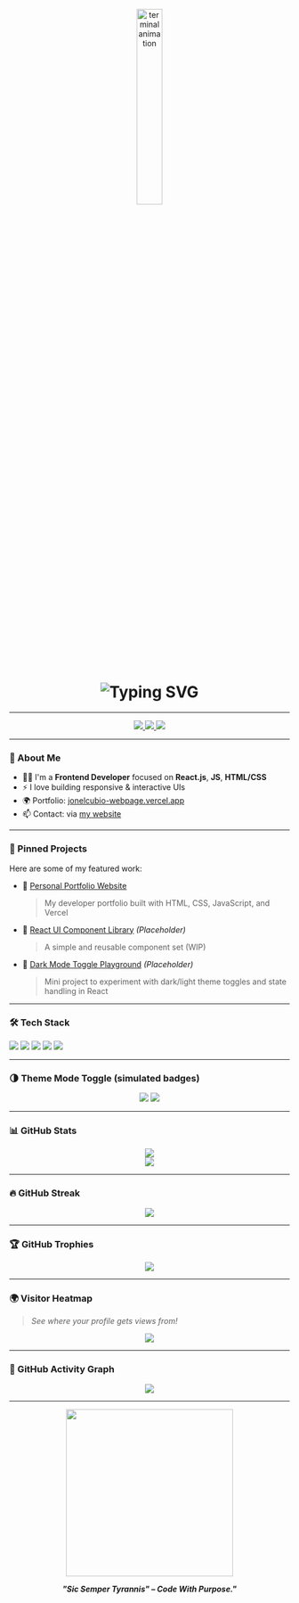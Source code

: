 <!-- Terminal-style Animated Banner -->
<p align="center">
  <img src="https://media.giphy.com/media/qgQUggAC3Pfv687qPC/giphy.gif" width="30%" alt="terminal animation" />
</p>

<h1 align="center">
  <img src="https://readme-typing-svg.demolab.com?font=Fira+Code&weight=700&size=28&pause=1000&color=00FF00&center=true&vCenter=true&width=600&lines=%24+Hi%2C+I'm+Jonel+Cubio;Frontend+Developer;React.js+%7C+JavaScript+%7C+UI+Engineer;Clean+Code+%7C+Dark+Mode+Lover+%7C+Always+Learning" alt="Typing SVG" />
</h1>

---

<p align="center">
  <!-- GitHub Badges -->
  <a href="https://github.com/jonelcubio?tab=followers">
    <img src="https://img.shields.io/github/followers/jonelcubio?label=Followers&style=social" />
  </a>
  <a href="https://github.com/jonelcubio">
    <img src="https://img.shields.io/github/stars/jonelcubio?label=Stars&style=social" />
  </a>
  <a href="https://komarev.com/ghpvc/?username=jonelcubio&color=blueviolet" alt="Profile views">
    <img src="https://komarev.com/ghpvc/?username=jonelcubio&label=Profile+Views&color=blueviolet&style=flat" />
  </a>
</p>

---

### 🧠 About Me

- 🧑‍💻 I'm a **Frontend Developer** focused on **React.js**, **JS**, **HTML/CSS**
- ⚡ I love building responsive & interactive UIs
- 🌍 Portfolio: [jonelcubio-webpage.vercel.app](https://jonelcubio-webpage.vercel.app/)
- 📫 Contact: via [my website](https://jonelcubio-webpage.vercel.app/)

---

### 🎯 Pinned Projects

Here are some of my featured work:

- 🔹 [Personal Portfolio Website](https://github.com/jonelcubio/jonelcubio-webpage)  
  > My developer portfolio built with HTML, CSS, JavaScript, and Vercel

- 🔹 [React UI Component Library](#) *(Placeholder)*  
  > A simple and reusable component set (WIP)

- 🔹 [Dark Mode Toggle Playground](#) *(Placeholder)*  
  > Mini project to experiment with dark/light theme toggles and state handling in React

---

### 🛠️ Tech Stack

<p align="left">
  <img src="https://img.shields.io/badge/HTML5-%23E34F26.svg?style=for-the-badge&logo=html5&logoColor=white"/>
  <img src="https://img.shields.io/badge/CSS3-%231572B6.svg?style=for-the-badge&logo=css3&logoColor=white"/>
  <img src="https://img.shields.io/badge/JavaScript-%23F7DF1E.svg?style=for-the-badge&logo=javascript&logoColor=black"/>
  <img src="https://img.shields.io/badge/React-%2361DAFB.svg?style=for-the-badge&logo=react&logoColor=black"/>
  <img src="https://img.shields.io/badge/VSCode-%23007ACC.svg?style=for-the-badge&logo=visual-studio-code&logoColor=white"/>
</p>

---

### 🌗 Theme Mode Toggle (simulated badges)

<p align="center">
  <img src="https://img.shields.io/badge/🌙%20DARK%20MODE-ON-black?style=for-the-badge&logo=github&logoColor=white" />
  <img src="https://img.shields.io/badge/☀️%20LIGHT%20MODE-OFF-gray?style=for-the-badge" />
</p>

---

### 📊 GitHub Stats

<p align="center">
  <img src="https://github-readme-stats.vercel.app/api?username=jonelcubio&show_icons=true&theme=radical&hide_border=true" />
  <br />
  <img src="https://github-readme-stats.vercel.app/api/top-langs/?username=jonelcubio&layout=compact&theme=radical&hide_border=true" />
</p>

---

### 🔥 GitHub Streak

<p align="center">
  <img src="https://github-readme-streak-stats.herokuapp.com/?user=jonelcubio&theme=radical&hide_border=true" />
</p>

---

### 🏆 GitHub Trophies

<p align="center">
  <img src="https://github-profile-trophy.vercel.app/?username=jonelcubio&theme=radical&no-frame=true&column=7" />
</p>

---

### 🌍 Visitor Heatmap

> *See where your profile gets views from!*

<p align="center">
  <img src="https://api.visitorbadge.io/api/visitors?path=jonelcubio&label=Global+Visitors&countColor=%23263759&style=flat-square" />
</p>

---

### 📅 GitHub Activity Graph

<p align="center">
  <img src="https://github-readme-activity-graph.vercel.app/graph?username=jonelcubio&theme=react-dark&area=true&hide_border=true" />
</p>


---

<p align="center">
  <img src="https://raw.githubusercontent.com/roynalnaruto/dynamic-assets/main/code.gif" width="300" />
</p>

<p align="center"><b><i>"Sic Semper Tyrannis" – Code With Purpose."</i></b></p>
